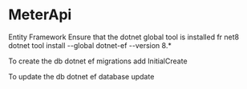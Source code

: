 # MeterApi

Entity Framework
Ensure that the dotnet global tool is installed fr net8
dotnet tool install --global dotnet-ef --version 8.*

To create the db
dotnet ef migrations add InitialCreate

To update the db
dotnet ef database update